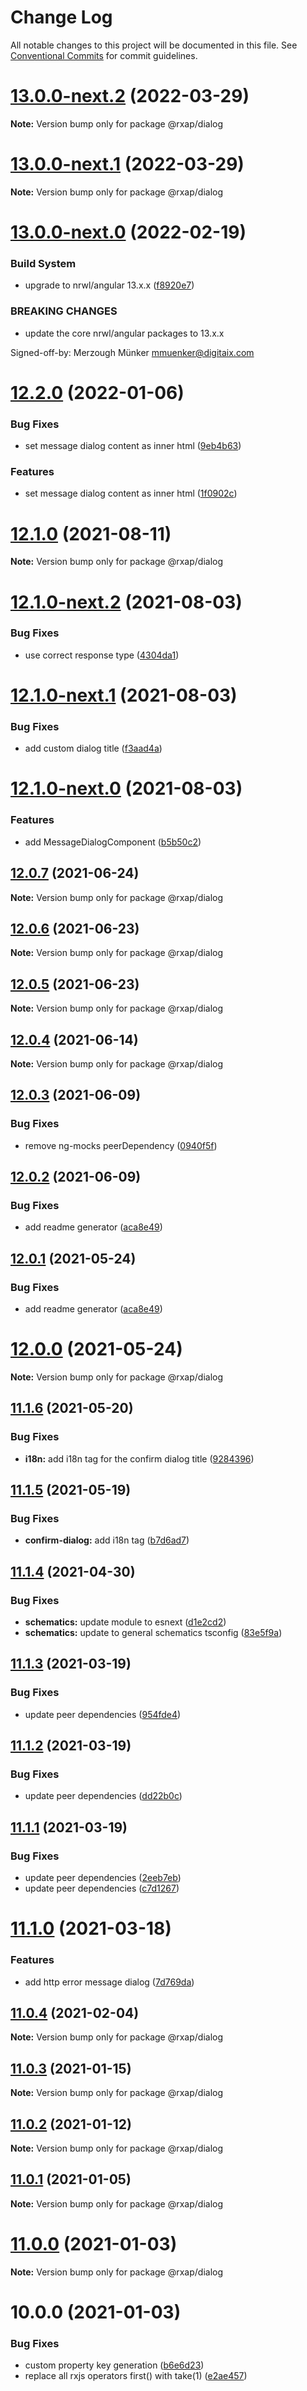# Change Log

All notable changes to this project will be documented in this file.
See [Conventional Commits](https://conventionalcommits.org) for commit guidelines.

# [13.0.0-next.2](https://gitlab.com/rxap/packages/compare/@rxap/dialog@13.0.0-next.1...@rxap/dialog@13.0.0-next.2) (2022-03-29)

**Note:** Version bump only for package @rxap/dialog





# [13.0.0-next.1](https://gitlab.com/rxap/packages/compare/@rxap/dialog@13.0.0-next.0...@rxap/dialog@13.0.0-next.1) (2022-03-29)

**Note:** Version bump only for package @rxap/dialog





# [13.0.0-next.0](https://gitlab.com/rxap/packages/compare/@rxap/dialog@12.2.0...@rxap/dialog@13.0.0-next.0) (2022-02-19)


### Build System

* upgrade to nrwl/angular 13.x.x ([f8920e7](https://gitlab.com/rxap/packages/commit/f8920e7dde7bd2d4b4efac2b7097543d51482f81))


### BREAKING CHANGES

* update the core nrwl/angular packages to 13.x.x

Signed-off-by: Merzough Münker <mmuenker@digitaix.com>





# [12.2.0](https://gitlab.com/rxap/packages/compare/@rxap/dialog@12.1.0...@rxap/dialog@12.2.0) (2022-01-06)


### Bug Fixes

* set message dialog content as inner html ([9eb4b63](https://gitlab.com/rxap/packages/commit/9eb4b63c1aec5863cca9f82d839fb6cefe34a2fc))


### Features

* set message dialog content as inner html ([1f0902c](https://gitlab.com/rxap/packages/commit/1f0902cf2409b6ee94198de0eeb4bd5be7d7de2c))





# [12.1.0](https://gitlab.com/rxap/packages/compare/@rxap/dialog@12.1.0-next.2...@rxap/dialog@12.1.0) (2021-08-11)

**Note:** Version bump only for package @rxap/dialog





# [12.1.0-next.2](https://gitlab.com/rxap/packages/compare/@rxap/dialog@12.1.0-next.1...@rxap/dialog@12.1.0-next.2) (2021-08-03)


### Bug Fixes

* use correct response type ([4304da1](https://gitlab.com/rxap/packages/commit/4304da1ad63edefbcb559d4ed275720c946ebc54))





# [12.1.0-next.1](https://gitlab.com/rxap/packages/compare/@rxap/dialog@12.1.0-next.0...@rxap/dialog@12.1.0-next.1) (2021-08-03)


### Bug Fixes

* add custom dialog title ([f3aad4a](https://gitlab.com/rxap/packages/commit/f3aad4a1314a3100ee96d65fba3c528094b74ace))





# [12.1.0-next.0](https://gitlab.com/rxap/packages/compare/@rxap/dialog@12.0.7...@rxap/dialog@12.1.0-next.0) (2021-08-03)


### Features

* add MessageDialogComponent ([b5b50c2](https://gitlab.com/rxap/packages/commit/b5b50c297bc663b9d47df3eb9023935c21e94ad6))





## [12.0.7](https://gitlab.com/rxap/packages/compare/@rxap/dialog@12.0.6...@rxap/dialog@12.0.7) (2021-06-24)

**Note:** Version bump only for package @rxap/dialog





## [12.0.6](https://gitlab.com/rxap/packages/compare/@rxap/dialog@12.0.5...@rxap/dialog@12.0.6) (2021-06-23)

**Note:** Version bump only for package @rxap/dialog





## [12.0.5](https://gitlab.com/rxap/packages/compare/@rxap/dialog@12.0.4...@rxap/dialog@12.0.5) (2021-06-23)

**Note:** Version bump only for package @rxap/dialog





## [12.0.4](https://gitlab.com/rxap/packages/compare/@rxap/dialog@12.0.3...@rxap/dialog@12.0.4) (2021-06-14)

**Note:** Version bump only for package @rxap/dialog





## [12.0.3](https://gitlab.com/rxap/packages/compare/@rxap/dialog@12.0.2...@rxap/dialog@12.0.3) (2021-06-09)


### Bug Fixes

* remove ng-mocks peerDependency ([0940f5f](https://gitlab.com/rxap/packages/commit/0940f5f9a79d07c3ad82d7cf6ae17aeb28b23158))





## [12.0.2](https://gitlab.com/rxap/packages/compare/@rxap/dialog@11.1.7...@rxap/dialog@12.0.2) (2021-06-09)


### Bug Fixes

* add readme generator ([aca8e49](https://gitlab.com/rxap/packages/commit/aca8e495f06d81edf14e56fdd1e6a3c2d7de4c50))





## [12.0.1](https://gitlab.com/rxap/packages/compare/@rxap/dialog@12.0.0...@rxap/dialog@12.0.1) (2021-05-24)


### Bug Fixes

* add readme generator ([aca8e49](https://gitlab.com/rxap/packages/commit/aca8e495f06d81edf14e56fdd1e6a3c2d7de4c50))





# [12.0.0](https://gitlab.com/rxap/packages/compare/@rxap/dialog@11.1.6...@rxap/dialog@12.0.0) (2021-05-24)

**Note:** Version bump only for package @rxap/dialog





## [11.1.6](https://gitlab.com/rxap/packages/compare/@rxap/dialog@11.1.5...@rxap/dialog@11.1.6) (2021-05-20)


### Bug Fixes

* **i18n:** add i18n tag for the confirm dialog title ([9284396](https://gitlab.com/rxap/packages/commit/928439615918cee9569b743278e8e5c0e933fdbf))





## [11.1.5](https://gitlab.com/rxap/packages/compare/@rxap/dialog@11.1.4...@rxap/dialog@11.1.5) (2021-05-19)


### Bug Fixes

* **confirm-dialog:** add i18n tag ([b7d6ad7](https://gitlab.com/rxap/packages/commit/b7d6ad7d96a032e478cd881981103b4aa659d5a0))





## [11.1.4](https://gitlab.com/rxap/packages/compare/@rxap/dialog@11.1.3...@rxap/dialog@11.1.4) (2021-04-30)


### Bug Fixes

* **schematics:** update module to esnext ([d1e2cd2](https://gitlab.com/rxap/packages/commit/d1e2cd252f3866471935131187b3acaefe2cca82))
* **schematics:** update to general schematics tsconfig ([83e5f9a](https://gitlab.com/rxap/packages/commit/83e5f9a0cf1810686a503425d87a5e4ae30b8c84))





## [11.1.3](https://gitlab.com/rxap/packages/compare/@rxap/dialog@11.1.2...@rxap/dialog@11.1.3) (2021-03-19)


### Bug Fixes

* update peer dependencies ([954fde4](https://gitlab.com/rxap/packages/commit/954fde47836ff0c1f25a77c33ff871ddc7685b6c))





## [11.1.2](https://gitlab.com/rxap/packages/compare/@rxap/dialog@11.1.1...@rxap/dialog@11.1.2) (2021-03-19)


### Bug Fixes

* update peer dependencies ([dd22b0c](https://gitlab.com/rxap/packages/commit/dd22b0ce053bc266c7aea659a2faf3be39f424e7))





## [11.1.1](https://gitlab.com/rxap/packages/compare/@rxap/dialog@11.1.0...@rxap/dialog@11.1.1) (2021-03-19)


### Bug Fixes

* update peer dependencies ([2eeb7eb](https://gitlab.com/rxap/packages/commit/2eeb7eb85eedd6d610e855dc1724c7153cf01fd0))
* update peer dependencies ([c7d1267](https://gitlab.com/rxap/packages/commit/c7d12671f3efc198985cddee92caa2558e74b023))





# [11.1.0](https://gitlab.com/rxap/packages/compare/@rxap/dialog@11.0.4...@rxap/dialog@11.1.0) (2021-03-18)


### Features

* add http error message dialog ([7d769da](https://gitlab.com/rxap/packages/commit/7d769dae8321c938163b155f62a71497381f1cb0))





## [11.0.4](https://gitlab.com/rxap/packages/compare/@rxap/dialog@11.0.3...@rxap/dialog@11.0.4) (2021-02-04)

**Note:** Version bump only for package @rxap/dialog





## [11.0.3](https://gitlab.com/rxap/packages/compare/@rxap/dialog@11.0.2...@rxap/dialog@11.0.3) (2021-01-15)

**Note:** Version bump only for package @rxap/dialog





## [11.0.2](https://gitlab.com/rxap/packages/compare/@rxap/dialog@11.0.1...@rxap/dialog@11.0.2) (2021-01-12)

**Note:** Version bump only for package @rxap/dialog





## [11.0.1](https://gitlab.com/rxap/packages/compare/@rxap/dialog@11.0.0...@rxap/dialog@11.0.1) (2021-01-05)

**Note:** Version bump only for package @rxap/dialog





# [11.0.0](https://gitlab.com/rxap/packages/compare/@rxap/dialog@10.0.0...@rxap/dialog@11.0.0) (2021-01-03)

**Note:** Version bump only for package @rxap/dialog





# 10.0.0 (2021-01-03)


### Bug Fixes

* custom property key generation ([b6e6d23](https://gitlab.com/rxap/packages/commit/b6e6d23215f0b35e0de2d35003b186a3d435b8e4))
* replace all rxjs operators first() with take(1) ([e2ae457](https://gitlab.com/rxap/packages/commit/e2ae45771c8b01f30fc1a00f962e067d610296b7))
